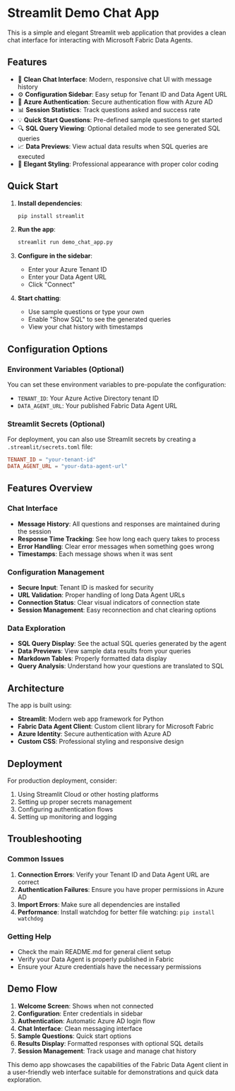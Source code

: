 # Streamlit Demo Chat App

This is a simple and elegant Streamlit web application that provides a clean chat interface for interacting with Microsoft Fabric Data Agents.

## Features

- 🤖 **Clean Chat Interface**: Modern, responsive chat UI with message history
- ⚙️ **Configuration Sidebar**: Easy setup for Tenant ID and Data Agent URL
- 🔐 **Azure Authentication**: Secure authentication flow with Azure AD
- 📊 **Session Statistics**: Track questions asked and success rate
- 💡 **Quick Start Questions**: Pre-defined sample questions to get started
- 🔍 **SQL Query Viewing**: Optional detailed mode to see generated SQL queries
- 📈 **Data Previews**: View actual data results when SQL queries are executed
- 🎨 **Elegant Styling**: Professional appearance with proper color coding

## Quick Start

1. **Install dependencies**:
   ```bash
   pip install streamlit
   ```

2. **Run the app**:
   ```bash
   streamlit run demo_chat_app.py
   ```

3. **Configure in the sidebar**:
   - Enter your Azure Tenant ID
   - Enter your Data Agent URL
   - Click "Connect"

4. **Start chatting**:
   - Use sample questions or type your own
   - Enable "Show SQL" to see the generated queries
   - View your chat history with timestamps

## Configuration Options

### Environment Variables (Optional)
You can set these environment variables to pre-populate the configuration:
- `TENANT_ID`: Your Azure Active Directory tenant ID
- `DATA_AGENT_URL`: Your published Fabric Data Agent URL

### Streamlit Secrets (Optional)
For deployment, you can also use Streamlit secrets by creating a `.streamlit/secrets.toml` file:
```toml
TENANT_ID = "your-tenant-id"
DATA_AGENT_URL = "your-data-agent-url"
```

## Features Overview

### Chat Interface
- **Message History**: All questions and responses are maintained during the session
- **Response Time Tracking**: See how long each query takes to process
- **Error Handling**: Clear error messages when something goes wrong
- **Timestamps**: Each message shows when it was sent

### Configuration Management
- **Secure Input**: Tenant ID is masked for security
- **URL Validation**: Proper handling of long Data Agent URLs
- **Connection Status**: Clear visual indicators of connection state
- **Session Management**: Easy reconnection and chat clearing options

### Data Exploration
- **SQL Query Display**: See the actual SQL queries generated by the agent
- **Data Previews**: View sample data results from your queries
- **Markdown Tables**: Properly formatted data display
- **Query Analysis**: Understand how your questions are translated to SQL

## Architecture

The app is built using:
- **Streamlit**: Modern web app framework for Python
- **Fabric Data Agent Client**: Custom client library for Microsoft Fabric
- **Azure Identity**: Secure authentication with Azure AD
- **Custom CSS**: Professional styling and responsive design

## Deployment

For production deployment, consider:
1. Using Streamlit Cloud or other hosting platforms
2. Setting up proper secrets management
3. Configuring authentication flows
4. Setting up monitoring and logging

## Troubleshooting

### Common Issues

1. **Connection Errors**: Verify your Tenant ID and Data Agent URL are correct
2. **Authentication Failures**: Ensure you have proper permissions in Azure AD
3. **Import Errors**: Make sure all dependencies are installed
4. **Performance**: Install watchdog for better file watching: `pip install watchdog`

### Getting Help

- Check the main README.md for general client setup
- Verify your Data Agent is properly published in Fabric
- Ensure your Azure credentials have the necessary permissions

## Demo Flow

1. **Welcome Screen**: Shows when not connected
2. **Configuration**: Enter credentials in sidebar
3. **Authentication**: Automatic Azure AD login flow
4. **Chat Interface**: Clean messaging interface
5. **Sample Questions**: Quick start options
6. **Results Display**: Formatted responses with optional SQL details
7. **Session Management**: Track usage and manage chat history

This demo app showcases the capabilities of the Fabric Data Agent client in a user-friendly web interface suitable for demonstrations and quick data exploration.
